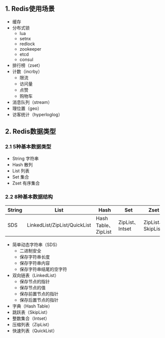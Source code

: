 ## 1. Redis使用场景
+ 缓存
+ 分布式锁
  + lua
  + setnx
  + redlock
  + zookeeper
  + etcd 
  + consul
+ 排行榜（zset）
+ 计数（incrby）
  + 限流
  + 访问量
  + 点赞
  + 购物车
+ 消息队列（stream）
+ 理位置（geo）
+ 访客统计（hyperloglog）


## 2. Redis数据类型
### 2.1 5种基本数据类型
+ String 字符串
+ Hash 散列
+ List 列表
+ Set 集合
+ Zset 有序集合

### 2.2 8种基本数据结构

| String |  List  |  Hash   | Set   | Zset |
|--------|-----|-----|-------|------|
| SDS    |  LinkedList/ZipList/QuickList	   |   Hash Table、ZipList	  | ZipList、Intset	 |   ZipList、SkipList|

+ 简单动态字符串（SDS）
  + 二进制安全
  + 保存字符串长度
  + 保存字符串内容
  + 保存字符串结尾的空字符
+ 双向链表（LinkedList）
    + 保存节点的指针
    + 保存节点的值
    + 保存前置节点的指针
    + 保存后置节点的指针
+ 字典（Hash Table）
+ 跳跃表（SkipList）
+ 整数集合（Intset）
+ 压缩列表（ZipList）
+ 快速列表（QuickList）
